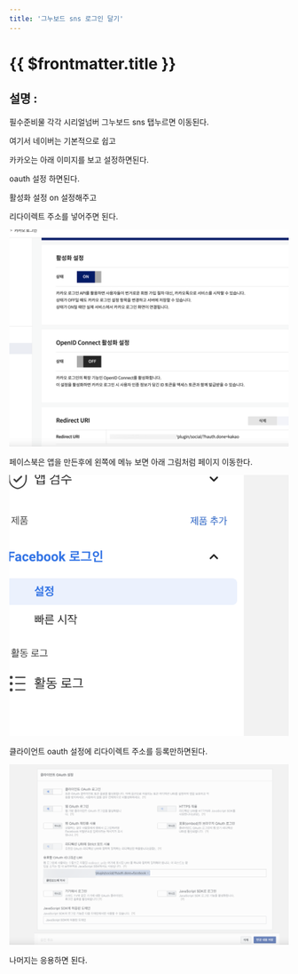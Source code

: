```yaml
---
title: '그누보드 sns 로그인 달기'
---
```


# {{ $frontmatter.title }}


## 설명 :


필수준비물 각각 시리얼넘버 그누보드 sns 탭누르면 이동된다.

여기서 네이버는 기본적으로 쉽고 

카카오는 아래 이미지를 보고 설정하면된다. 

oauth 설정 하면된다. 



활성화 설정 on 설정해주고 

리다이렉트 주소를 넣어주면 된다. 

<img src="./img/1.png" /> 


페이스북은 앱을 만든후에 왼쪽에 메뉴 보면 아래 그림처럼 페이지 이동한다.

<img src="./img/2.png" /> 


클라이언트 oauth 설정에 리다이렉트 주소를 등록만하면된다. 

<img src="./img/3.png" /> 

나머지는 응용하면 된다.








 